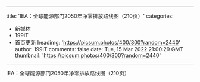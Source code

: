 
---
title: 'IEA：全球能源部门2050年净零排放路线图（210页）'
categories: 
 - 新媒体
 - 199IT
 - 首页更新
headimg: 'https://picsum.photos/400/300?random=2440'
author: 199IT
comments: false
date: Tue, 15 Mar 2022 21:00:29 GMT
thumbnail: 'https://picsum.photos/400/300?random=2440'
---

<div>   
IEA：全球能源部门2050年净零排放路线图（210页）  
</div>
            